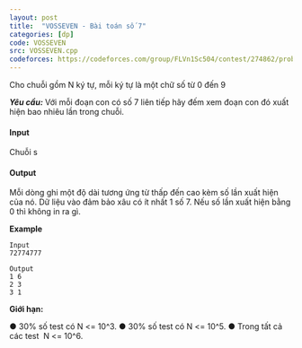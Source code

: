 ```yaml
---
layout: post
title:  "VOSSEVEN - Bài toán số 7"
categories: [dp]
code: VOSSEVEN
src: VOSSEVEN.cpp
codeforces: https://codeforces.com/group/FLVn1Sc504/contest/274862/problem/G
---
```



Cho chuỗi gồm N ký tự, mỗi ký tự là một chữ số từ 0 đến 9

**_Yêu cầu:_** Với mỗi đoạn con có số 7 liên tiếp hãy đếm xem đoạn con đó xuất hiện bao nhiêu lần trong chuỗi.

#### Input

Chuỗi s

#### Output

Mỗi dòng ghi một độ dài tương ứng từ thấp đến cao kèm số lần xuất hiện của nó. Dữ liệu vào đảm bảo xâu có ít nhất 1 số 7. Nếu số lần xuất hiện bằng 0 thì không in ra gì.

 **Example**

```
Input
72774777

Output
1 6
2 3
3 1
```

**Giới hạn:**

● 30% số test có N <= 10^3.
● 30% số test có N <= 10^5.
● Trong tất cả các test  N <= 10^6.

<!--more-->

